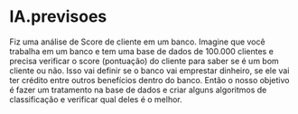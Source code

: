 # IA.previsoes
Fiz uma análise de Score de cliente em um banco. Imagine que você trabalha em um banco e tem uma base de dados de 100.000 clientes e precisa verificar o score (pontuação) do cliente para saber se é um bom cliente ou não.
Isso vai definir se o banco vai emprestar dinheiro, se ele vai ter crédito entre outros benefícios dentro do banco. Então o nosso objetivo é fazer um tratamento na base de dados e criar alguns algoritmos de classificação e verificar qual deles é o melhor.
